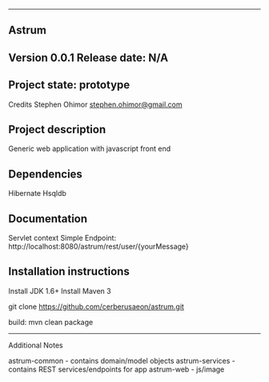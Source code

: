 -------------------------------------------------------------------------------
Astrum
-------------------------------------------------------------------------------
Version 0.0.1
Release date: N/A
-------------------------------------------------------------------------------
Project state: prototype 
-------------------------------------------------------------------------------
Credits
	Stephen Ohimor stephen.ohimor@gmail.com

Project description	
-------------------------------------------------------------------------------
Generic web application with javascript front end


Dependencies
-------------------------------------------------------------------------------

Hibernate
Hsqldb


Documentation
-------------------------------------------------------------------------------

Servlet context Simple Endpoint: http://localhost:8080/astrum/rest/user/{yourMessage}

Installation instructions
-------------------------------------------------------------------------------

Install JDK 1.6+
Install Maven 3

git clone https://github.com/cerberusaeon/astrum.git

build:
  mvn clean package


-------------------------------------------------------------------------------
Additional Notes

astrum-common - contains domain/model objects
astrum-services - contains REST services/endpoints for app
astrum-web - js/image